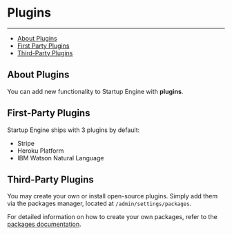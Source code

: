 # Plugins

---

- [About Plugins](#about-plugins)
- [First Party Plugins](#first-party-plugins)
- [Third-Party Plugins](#third-party-plugins)

<a id="about-plugins"></a>
## About Plugins

You can add new functionality to Startup Engine with **plugins**.  

<a id="first-party-plugins"></a>
## First-Party Plugins

Startup Engine ships with 3 plugins by default:

- Stripe 
- Heroku Platform
- IBM Watson Natural Language 

<a id="third-party-plugins"></a>
## Third-Party Plugins

You may create your own or install open-source plugins. Simply add them via the packages manager, located at `/admin/settings/packages`.
 
For detailed information on how to create your own packages, refer to the [packages documentation](/latest/architecture/packages).   